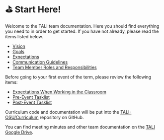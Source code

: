 # :golf:  Start Here!
Welcome to the TALI team documentation. Here you should find everything you need to in order to get started. If you have not already, please read the items listed below.

* [Vision](https://github.com/TALI-OSU/Resources/blob/master/Vision.md)
* [Goals](https://github.com/TALI-OSU/Resources/blob/master/Goals.md)
* [Expectations](https://github.com/TALI-OSU/Expectations/blob/master/Team-Expectations.md)
* [Communication Guidelines](https://github.com/TALI-OSU/Resources/blob/master/Communication_Guidelines.md)
* [Team Member Roles and Responsibilities](https://github.com/TALI-OSU/Resources/blob/master/Team_Member_Roles.md)

Before going to your first event of the term, please review the following items:

* [Expectations When Working in the Classroom](https://github.com/TALI-OSU/Expectations/blob/master/Team-Expectations-Classroom.md)
* [Pre-Event Tasklist](https://github.com/TALI-OSU/Team-process/blob/master/before-outreach.md)
* [Post-Event Tasklist](https://github.com/TALI-OSU/Team-process/blob/master/post-outreach.md)

Curriculum code and documentation will be put into the [TALI-OSU/Curriculum]() repository on GitHub.
<br/>

You can find meeting minutes and other team documentation on the [TALI Google Drive](https://drive.google.com/drive/u/1/folders/1yIsfj1Aj8WHK2RUBL150YRwTq30qxNEc).